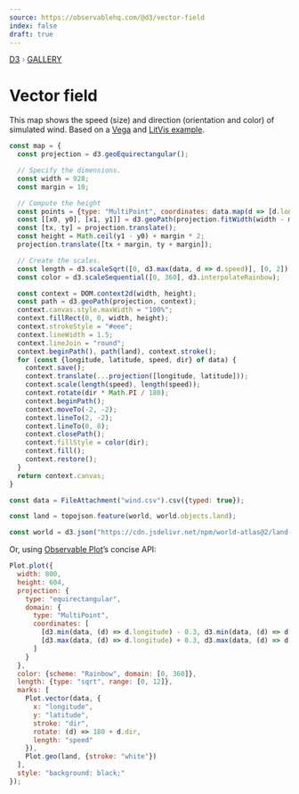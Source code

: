 ```yaml
---
source: https://observablehq.com/@d3/vector-field
index: false
draft: true
---
```


<div style="color: grey; font: 13px/25.5px var(--sans-serif); text-transform: uppercase;"><h1 style="display: none;">Vector field</h1><a href="https://d3js.org/">D3</a> › <a href="/@d3/gallery">Gallery</a></div>

# Vector field

This map shows the speed (size) and direction (orientation and color) of simulated wind. Based on a [Vega](https://vega.github.io/vega/examples/wind-vectors/) and [LitVis example](https://github.com/gicentre/litvis/blob/master/examples/windVectors.md).

```js echo
const map = {
  const projection = d3.geoEquirectangular();

  // Specify the dimensions.
  const width = 928;
  const margin = 10;

  // Compute the height
  const points = {type: "MultiPoint", coordinates: data.map(d => [d.longitude, d.latitude])};
  const [[x0, y0], [x1, y1]] = d3.geoPath(projection.fitWidth(width - margin * 2, points)).bounds(points);
  const [tx, ty] = projection.translate();
  const height = Math.ceil(y1 - y0) + margin * 2;
  projection.translate([tx + margin, ty + margin]);

  // Create the scales.
  const length = d3.scaleSqrt([0, d3.max(data, d => d.speed)], [0, 2]);
  const color = d3.scaleSequential([0, 360], d3.interpolateRainbow);

  const context = DOM.context2d(width, height);
  const path = d3.geoPath(projection, context);
  context.canvas.style.maxWidth = "100%";
  context.fillRect(0, 0, width, height);
  context.strokeStyle = "#eee";
  context.lineWidth = 1.5;
  context.lineJoin = "round";
  context.beginPath(), path(land), context.stroke();
  for (const {longitude, latitude, speed, dir} of data) {
    context.save();
    context.translate(...projection([longitude, latitude]));
    context.scale(length(speed), length(speed));
    context.rotate(dir * Math.PI / 180);
    context.beginPath();
    context.moveTo(-2, -2);
    context.lineTo(2, -2);
    context.lineTo(0, 8);
    context.closePath();
    context.fillStyle = color(dir);
    context.fill();
    context.restore();
  }
  return context.canvas;
}
```

```js echo
const data = FileAttachment("wind.csv").csv({typed: true});
```

```js echo
const land = topojson.feature(world, world.objects.land);
```

```js echo
const world = d3.json("https://cdn.jsdelivr.net/npm/world-atlas@2/land-50m.json");
```

Or, using [Observable Plot](/plot/)’s concise API:

```js
Plot.plot({
  width: 800,
  height: 604,
  projection: {
    type: "equirectangular",
    domain: {
      type: "MultiPoint",
      coordinates: [
        [d3.min(data, (d) => d.longitude) - 0.3, d3.min(data, (d) => d.latitude) - 0.3],
        [d3.max(data, (d) => d.longitude) + 0.3, d3.max(data, (d) => d.latitude) + 0.3]
      ]
    }
  },
  color: {scheme: "Rainbow", domain: [0, 360]},
  length: {type: "sqrt", range: [0, 12]},
  marks: [
    Plot.vector(data, {
      x: "longitude",
      y: "latitude",
      stroke: "dir",
      rotate: (d) => 180 + d.dir,
      length: "speed"
    }),
    Plot.geo(land, {stroke: "white"})
  ],
  style: "background: black;"
});
```
